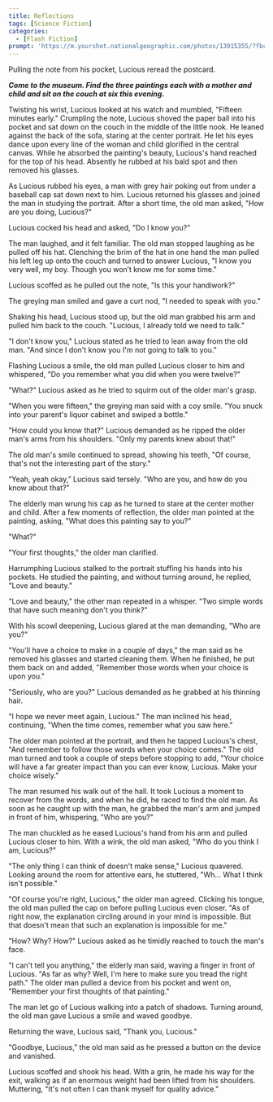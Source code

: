 ```yaml
---
title: Reflections
tags: [Science Fiction]
categories:
  - [Flash Fiction]
prompt: 'https://m.yourshot.nationalgeographic.com/photos/13915355/?fbclid=IwAR1X-Db1aLDXwiP3A6uZfHGFsXECVZ09-MyDi17Xc9R3jw6D7hesL3_CpHI'
---
```

Pulling the note from his pocket, Lucious reread the postcard.

***Come to the museum. Find the three paintings each with a mother and child and sit on the couch at six this evening.***

Twisting his wrist, Lucious looked at his watch and mumbled, "Fifteen minutes early." Crumpling the note, Lucious shoved the paper ball into his pocket and sat down on the couch in the middle of the little nook. He leaned against the back of the sofa, staring at the center portrait. He let his eyes dance upon every line of the woman and child glorified in the central canvas. While he absorbed the painting's beauty, Lucious's hand reached for the top of his head.<!-- more --> Absently he rubbed at his bald spot and then removed his glasses.

As Lucious rubbed his eyes, a man with grey hair poking out from under a baseball cap sat down next to him. Lucious returned his glasses and joined the man in studying the portrait. After a short time, the old man asked, "How are you doing, Lucious?"

Lucious cocked his head and asked, "Do I know you?"

The man laughed, and it felt familiar. The old man stopped laughing as he pulled off his hat. Clenching the brim of the hat in one hand the man pulled his left leg up onto the couch and turned to answer Lucious, "I know you very well, my boy. Though you won’t know me for some time."

Lucious scoffed as he pulled out the note, "Is this your handiwork?"

The greying man smiled and gave a curt nod, "I needed to speak with you."

Shaking his head, Lucious stood up, but the old man grabbed his arm and pulled him back to the couch. "Lucious, I already told we need to talk."

"I don't know you," Lucious stated as he tried to lean away from the old man. "And since I don't know you I'm not going to talk to you."

Flashing Lucious a smile, the old man pulled Lucious closer to him and whispered, "Do you remember what you did when you were twelve?"

"What?" Lucious asked as he tried to squirm out of the older man's grasp.

"When you were fifteen," the greying man said with a coy smile. "You snuck into your parent's liquor cabinet and swiped a bottle."

"How could you know that?" Lucious demanded as he ripped the older man's arms from his shoulders. "Only my parents knew about that!"

The old man's smile continued to spread, showing his teeth, "Of course, that's not the interesting part of the story."

“Yeah, yeah okay,” Lucious said tersely. "Who are you, and how do you know about that?"

The elderly man wrung his cap as he turned to stare at the center mother and child. After a few moments of reflection, the older man pointed at the painting, asking, "What does this painting say to you?"

"What?"

"Your first thoughts," the older man clarified.

Harrumphing Lucious stalked to the portrait stuffing his hands into his pockets. He studied the painting, and without turning around, he replied, "Love and beauty."

"Love and beauty," the other man repeated in a whisper. "Two simple words that have such meaning don't you think?"

With his scowl deepening, Lucious glared at the man demanding, "Who are you?"

"You'll have a choice to make in a couple of days," the man said as he removed his glasses and started cleaning them. When he finished, he put them back on and added, "Remember those words when your choice is upon you."

"Seriously, who are you?" Lucious demanded as he grabbed at his thinning hair.

"I hope we never meet again, Lucious." The man inclined his head, continuing, "When the time comes, remember what you saw here."

The older man pointed at the portrait, and then he tapped Lucious's chest, "And remember to follow those words when your choice comes." The old man turned and took a couple of steps before stopping to add, "Your choice will have a far greater impact than you can ever know, Lucious. Make your choice wisely."

The man resumed his walk out of the hall. It took Lucious a moment to recover from the words, and when he did, he raced to find the old man. As soon as he caught up with the man, he grabbed the man's arm and jumped in front of him, whispering, "Who are you?"

The man chuckled as he eased Lucious's hand from his arm and pulled Lucious closer to him. With a wink, the old man asked, "Who do you think I am, Lucious?"

"The only thing I can think of doesn't make sense," Lucious quavered. Looking around the room for attentive ears, he stuttered, "Wh... What I think isn't possible."

"Of course you're right, Lucious," the older man agreed. Clicking his tongue, the old man pulled the cap on before pulling Lucious even closer. "As of right now, the explanation circling around in your mind is impossible. But that doesn't mean that such an explanation is impossible for me."

"How? Why? How?" Lucious asked as he timidly reached to touch the man's face.

"I can't tell you anything," the elderly man said, waving a finger in front of Lucious. "As far as why? Well, I'm here to make sure you tread the right path." The older man pulled a device from his pocket and went on, "Remember your first thoughts of that painting."

The man let go of Lucious walking into a patch of shadows. Turning around, the old man gave Lucious a smile and waved goodbye.

Returning the wave, Lucious said, "Thank you, Lucious."

"Goodbye, Lucious," the old man said as he pressed a button on the device and vanished.

Lucious scoffed and shook his head. With a grin, he made his way for the exit, walking as if an enormous weight had been lifted from his shoulders.  Muttering, "It's not often I can thank myself for quality advice."